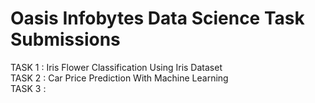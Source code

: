 # Oasis Infobytes Data Science Task Submissions

TASK 1 : Iris Flower Classification Using Iris Dataset  
TASK 2 : Car Price Prediction With Machine Learning  
TASK 3 : 
